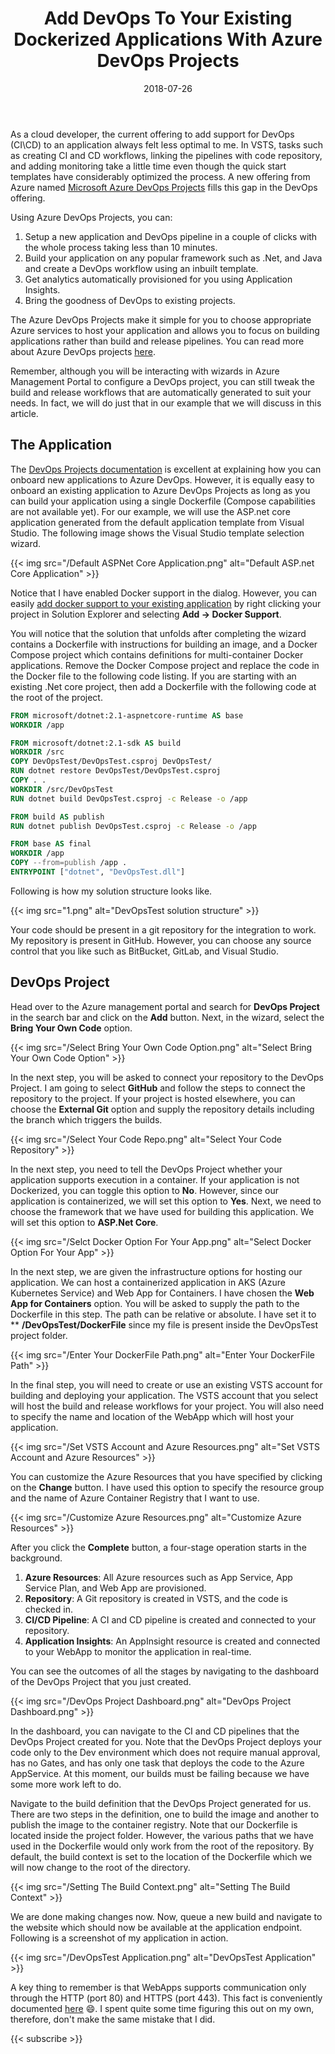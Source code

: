 ﻿---
title: "Add DevOps To Your Existing Dockerized Applications With Azure DevOps Projects"
date: 2018-07-26
tags:
  - webapp
  - azure
  - devops
  - docker
  - kubernetes
---

As a cloud developer, the current offering to add support for DevOps (CI\CD) to an application always felt less optimal to me. In VSTS, tasks such as creating CI and CD workflows, linking the pipelines with code repository, and adding monitoring take a little time even though the quick start templates have considerably optimized the process. A new offering from Azure named [Microsoft Azure DevOps Projects](https://docs.microsoft.com/en-us/azure/devops-project/) fills this gap in the DevOps offering.

Using Azure DevOps Projects, you can:

1. Setup a new application and DevOps pipeline in a couple of clicks with the whole process taking less than 10 minutes.
2. Build your application on any popular framework such as .Net, and Java and create a DevOps workflow using an inbuilt template.
3. Get analytics automatically provisioned for you using Application Insights.
4. Bring the goodness of DevOps to existing projects.

The Azure DevOps Projects make it simple for you to choose appropriate Azure services to host your application and allows you to focus on building applications rather than build and release pipelines. You can read more about Azure DevOps projects [here](https://docs.microsoft.com/en-us/azure/devops-project/).

Remember, although you will be interacting with wizards in Azure Management Portal to configure a DevOps project, you can still tweak the build and release workflows that are automatically generated to suit your needs. In fact, we will do just that in our example that we will discuss in this article.

## The Application

The [DevOps Projects documentation](https://docs.microsoft.com/en-us/azure/devops-project/) is excellent at explaining how you can onboard new applications to Azure DevOps. However, it is equally easy to onboard an existing application to Azure DevOps Projects as long as you can build your application using a single Dockerfile (Compose capabilities are not available yet). For our example, we will use the ASP.net core application generated from the default application template from Visual Studio. The following image shows the Visual Studio template selection wizard.

{{< img src="/Default ASPNet Core Application.png" alt="Default ASP.net Core Application" >}}

Notice that I have enabled Docker support in the dialog. However, you can easily [add docker support to your existing application](https://docs.microsoft.com/en-us/aspnet/core/host-and-deploy/docker/visual-studio-tools-for-docker?view=aspnetcore-2.1) by right clicking your project in Solution Explorer and selecting **Add &rarr; Docker Support**.

You will notice that the solution that unfolds after completing the wizard contains a Dockerfile with instructions for building an image, and a Docker Compose project which contains definitions for multi-container Docker applications. Remove the Docker Compose project and replace the code in the Docker file to the following code listing. If you are starting with an existing .Net core project, then add a Dockerfile with the following code at the root of the project.

```Dockerfile
FROM microsoft/dotnet:2.1-aspnetcore-runtime AS base
WORKDIR /app

FROM microsoft/dotnet:2.1-sdk AS build
WORKDIR /src
COPY DevOpsTest/DevOpsTest.csproj DevOpsTest/
RUN dotnet restore DevOpsTest/DevOpsTest.csproj
COPY . .
WORKDIR /src/DevOpsTest
RUN dotnet build DevOpsTest.csproj -c Release -o /app

FROM build AS publish
RUN dotnet publish DevOpsTest.csproj -c Release -o /app

FROM base AS final
WORKDIR /app
COPY --from=publish /app .
ENTRYPOINT ["dotnet", "DevOpsTest.dll"]
```

Following is how my solution structure looks like.

{{< img src="1.png" alt="DevOpsTest solution structure" >}}

Your code should be present in a git repository for the integration to work. My repository is present in GitHub. However, you can choose any source control that you like such as BitBucket, GitLab, and Visual Studio.

## DevOps Project

Head over to the Azure management portal and search for **DevOps Project** in the search bar and click on the **Add** button. Next, in the wizard, select the **Bring Your Own Code** option.

{{< img src="/Select Bring Your Own Code Option.png" alt="Select Bring Your Own Code Option" >}}

In the next step, you will be asked to connect your repository to the DevOps Project. I am going to select **GitHub** and follow the steps to connect the repository to the project. If your project is hosted elsewhere, you can choose the **External Git** option and supply the repository details including the branch which triggers the builds.

{{< img src="/Select Your Code Repo.png" alt="Select Your Code Repository" >}}

In the next step, you need to tell the DevOps Project whether your application supports execution in a container. If your application is not Dockerized, you can toggle this option to **No**. However, since our application is containerized, we will set this option to **Yes**. Next, we need to choose the framework that we have used for building this application. We will set this option to **ASP.Net Core**.

{{< img src="/Selct Docker Option For Your App.png" alt="Select Docker Option For Your App" >}}

In the next step, we are given the infrastructure options for hosting our application. We can host a containerized application in AKS (Azure Kubernetes Service) and Web App for Containers. I have chosen the **Web App for Containers** option. You will be asked to supply the path to the Dockerfile in this step. The path can be relative or absolute. I have set it to \*\* **/DevOpsTest/DockerFile** since my file is present inside the DevOpsTest project folder.

{{< img src="/Enter Your DockerFile Path.png" alt="Enter Your DockerFile Path" >}}

In the final step, you will need to create or use an existing VSTS account for building and deploying your application. The VSTS account that you select will host the build and release workflows for your project. You will also need to specify the name and location of the WebApp which will host your application.

{{< img src="/Set VSTS Account and Azure Resources.png" alt="Set VSTS Account and Azure Resources" >}}

You can customize the Azure Resources that you have specified by clicking on the **Change** button. I have used this option to specify the resource group and the name of Azure Container Registry that I want to use.

{{< img src="/Customize Azure Resources.png" alt="Customize Azure Resources" >}}

After you click the **Complete** button, a four-stage operation starts in the background.

1. **Azure Resources**: All Azure resources such as App Service, App Service Plan, and Web App are provisioned.
2. **Repository**: A Git repository is created in VSTS, and the code is checked in.
3. **CI/CD Pipeline**: A CI and CD pipeline is created and connected to your repository.
4. **Application Insights**: An AppInsight resource is created and connected to your WebApp to monitor the application in real-time.

You can see the outcomes of all the stages by navigating to the dashboard of the DevOps Project that you just created.

{{< img src="/DevOps Project Dashboard.png" alt="DevOps Project Dashboard.png" >}}

In the dashboard, you can navigate to the CI and CD pipelines that the DevOps Project created for you. Note that the DevOps Project deploys your code only to the Dev environment which does not require manual approval, has no Gates, and has only one task that deploys the code to the Azure AppService. At this moment, our builds must be failing because we have some more work left to do.

Navigate to the build definition that the DevOps Project generated for us. There are two steps in the definition, one to build the image and another to publish the image to the container registry. Note that our Dockerfile is located inside the project folder. However, the various paths that we have used in the Dockerfile would only work from the root of the repository. By default, the build context is set to the location of the Dockerfile which we will now change to the root of the directory.

{{< img src="/Setting The Build Context.png" alt="Setting The Build Context" >}}

We are done making changes now. Now, queue a new build and navigate to the website which should now be available at the application endpoint. Following is a screenshot of my application in action.

{{< img src="/DevOpsTest Application.png" alt="DevOpsTest Application" >}}

A key thing to remember is that WebApps supports communication only through the HTTP (port 80) and HTTPS (port 443). This fact is conveniently documented [here](https://github.com/projectkudu/kudu/wiki/Azure-Web-App-sandbox) :smile:. I spent quite some time figuring this out on my own, therefore, don't make the same mistake that I did.

{{< subscribe >}}
